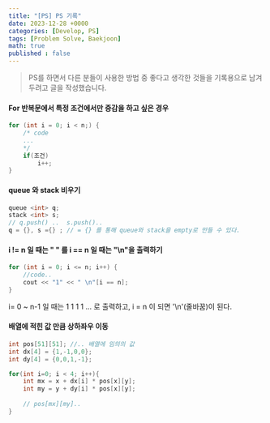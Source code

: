 ```yaml
---
title: "[PS] PS 기록"
date: 2023-12-28 +0000
categories: [Develop, PS]
tags: [Problem Solve, Baekjoon]
math: true
published : false
---
```


> PS를 하면서 다른 분들이 사용한 방법 중 좋다고 생각한 것들을 기록용으로 남겨두려고 글을 작성했습니다.

#### For 반복문에서 특정 조건에서만 증감을 하고 싶은 경우

```cpp
for (int i = 0; i < n;) {
    /* code
    ...
    */
    if(조건)
        i++;
}
```


#### queue 와 stack 비우기

```cpp
queue <int> q;
stack <int> s;
// q.push() ..  s.push()..
q = {}, s ={} ; // = {} 를 통해 queue와 stack을 empty로 만들 수 있다.
```


#### i != n 일 때는 " " 를 i == n 일 때는 "\n"을 출력하기

```cpp
for (int i = 0; i <= n; i++) {
    //code..
    cout << "1" << " \n"[i == n];
}
```
i= 0 ~ n-1 일 때는 1 1 1 1 ... 로 출력하고, i = n 이 되면 '\n'(줄바꿈)이 된다.


#### 배열에 적힌 값 만큼 상하좌우 이동

```cpp
int pos[51][51]; //.. 배열에 임의의 값 
int dx[4] = {1,-1,0,0};
int dy[4] = {0,0,1,-1};

for(int i=0; i < 4; i++){
    int mx = x + dx[i] * pos[x][y];
    int my = y + dy[i] * pos[x][y];
    
    // pos[mx][my]..
}
```

